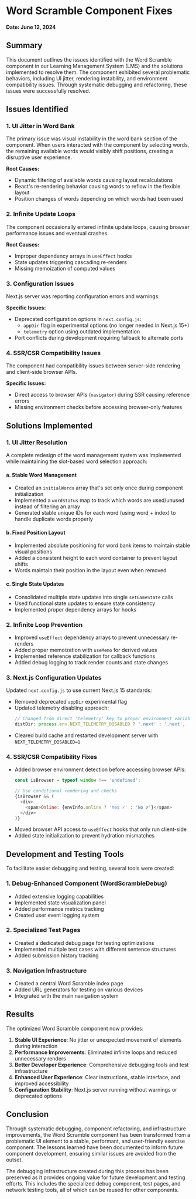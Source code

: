 # Word Scramble Component Fixes
**Date: June 12, 2024**

## Summary

This document outlines the issues identified with the Word Scramble component in our Learning Management System (LMS) and the solutions implemented to resolve them. The component exhibited several problematic behaviors, including UI jitter, rendering instability, and environment compatibility issues. Through systematic debugging and refactoring, these issues were successfully resolved.

## Issues Identified

### 1. UI Jitter in Word Bank

The primary issue was visual instability in the word bank section of the component. When users interacted with the component by selecting words, the remaining available words would visibly shift positions, creating a disruptive user experience.

**Root Causes:**
- Dynamic filtering of available words causing layout recalculations
- React's re-rendering behavior causing words to reflow in the flexible layout
- Position changes of words depending on which words had been used

### 2. Infinite Update Loops

The component occasionally entered infinite update loops, causing browser performance issues and eventual crashes.

**Root Causes:**
- Improper dependency arrays in `useEffect` hooks
- State updates triggering cascading re-renders
- Missing memoization of computed values

### 3. Configuration Issues

Next.js server was reporting configuration errors and warnings:

**Specific Issues:**
- Deprecated configuration options in `next.config.js`:
  - `appDir` flag in experimental options (no longer needed in Next.js 15+)
  - `telemetry` option using outdated implementation
- Port conflicts during development requiring fallback to alternate ports

### 4. SSR/CSR Compatibility Issues

The component had compatibility issues between server-side rendering and client-side browser APIs.

**Specific Issues:**
- Direct access to browser APIs (`navigator`) during SSR causing reference errors
- Missing environment checks before accessing browser-only features

## Solutions Implemented

### 1. UI Jitter Resolution

A complete redesign of the word management system was implemented while maintaining the slot-based word selection approach:

#### a. Stable Word Management
- Created an `initialWords` array that's set only once during component initialization
- Implemented a `wordStatus` map to track which words are used/unused instead of filtering an array
- Generated stable unique IDs for each word (using word + index) to handle duplicate words properly

#### b. Fixed Position Layout
- Implemented absolute positioning for word bank items to maintain stable visual positions
- Added a consistent height to each word container to prevent layout shifts
- Words maintain their position in the layout even when removed

#### c. Single State Updates
- Consolidated multiple state updates into single `setGameState` calls
- Used functional state updates to ensure state consistency
- Implemented proper dependency arrays for hooks

### 2. Infinite Loop Prevention

- Improved `useEffect` dependency arrays to prevent unnecessary re-renders
- Added proper memoization with `useMemo` for derived values
- Implemented reference stabilization for callback functions
- Added debug logging to track render counts and state changes

### 3. Next.js Configuration Updates

Updated `next.config.js` to use current Next.js 15 standards:
- Removed deprecated `appDir` experimental flag
- Updated telemetry disabling approach:
  ```javascript
  // Changed from direct 'telemetry' key to proper environment variable handling
  distDir: process.env.NEXT_TELEMETRY_DISABLED ? '.next' : '.next',
  ```
- Cleared build cache and restarted development server with `NEXT_TELEMETRY_DISABLED=1`

### 4. SSR/CSR Compatibility Fixes

- Added browser environment detection before accessing browser APIs:
  ```javascript
  const isBrowser = typeof window !== 'undefined';
  
  // Use conditional rendering and checks
  {isBrowser && (
    <div>
      <span>Online: {envInfo.online ? 'Yes ✓' : 'No ✗'}</span>
    </div>
  )}
  ```
- Moved browser API access to `useEffect` hooks that only run client-side
- Added state initialization to prevent hydration mismatches

## Development and Testing Tools

To facilitate easier debugging and testing, several tools were created:

### 1. Debug-Enhanced Component (WordScrambleDebug)
- Added extensive logging capabilities
- Implemented state visualization panel
- Added performance metrics tracking
- Created user event logging system

### 2. Specialized Test Pages
- Created a dedicated debug page for testing optimizations
- Implemented multiple test cases with different sentence structures
- Added submission history tracking

### 3. Navigation Infrastructure
- Created a central Word Scramble index page
- Added URL generators for testing on various devices
- Integrated with the main navigation system

## Results

The optimized Word Scramble component now provides:

1. **Stable UI Experience**: No jitter or unexpected movement of elements during interaction
2. **Performance Improvements**: Eliminated infinite loops and reduced unnecessary renders
3. **Better Developer Experience**: Comprehensive debugging tools and test infrastructure
4. **Enhanced User Experience**: Clear instructions, stable interface, and improved accessibility
5. **Configuration Stability**: Next.js server running without warnings or deprecated options

## Conclusion

Through systematic debugging, component refactoring, and infrastructure improvements, the Word Scramble component has been transformed from a problematic UI element to a stable, performant, and user-friendly exercise component. The lessons learned have been documented to inform future component development, ensuring similar issues are avoided from the outset.

The debugging infrastructure created during this process has been preserved as it provides ongoing value for future development and testing efforts. This includes the specialized debug component, test pages, and network testing tools, all of which can be reused for other components. 